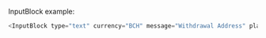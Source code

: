 InputBlock example:

```js
<InputBlock type="text" currency="BCH" message="Withdrawal Address" placeholder="Address" />
```
